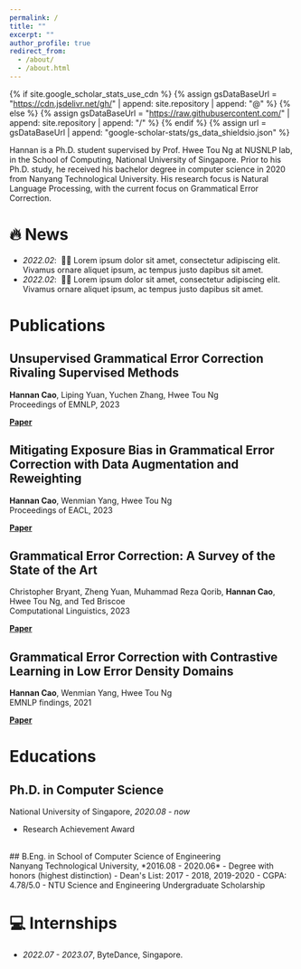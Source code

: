 ```yaml
---
permalink: /
title: ""
excerpt: ""
author_profile: true
redirect_from: 
  - /about/
  - /about.html
---
```


{% if site.google_scholar_stats_use_cdn %}
{% assign gsDataBaseUrl = "https://cdn.jsdelivr.net/gh/" | append: site.repository | append: "@" %}
{% else %}
{% assign gsDataBaseUrl = "https://raw.githubusercontent.com/" | append: site.repository | append: "/" %}
{% endif %}
{% assign url = gsDataBaseUrl | append: "google-scholar-stats/gs_data_shieldsio.json" %}

<span class='anchor' id='about-me'></span>

Hannan is a Ph.D. student supervised by Prof. Hwee Tou Ng at NUSNLP lab, in the School of Computing, National University of Singapore. Prior to his Ph.D. study, he received his bachelor degree in computer science in 2020 from Nanyang Technological University. His research focus is Natural Language Processing, with the current focus on Grammatical Error Correction.

# 🔥 News
- *2022.02*: &nbsp;🎉🎉 Lorem ipsum dolor sit amet, consectetur adipiscing elit. Vivamus ornare aliquet ipsum, ac tempus justo dapibus sit amet. 
- *2022.02*: &nbsp;🎉🎉 Lorem ipsum dolor sit amet, consectetur adipiscing elit. Vivamus ornare aliquet ipsum, ac tempus justo dapibus sit amet. 

# Publications 

## Unsupervised Grammatical Error Correction Rivaling Supervised Methods

**Hannan Cao**, Liping Yuan, Yuchen Zhang, Hwee Tou Ng <br />
Proceedings of EMNLP, 2023

[**Paper**]()

## Mitigating Exposure Bias in Grammatical Error Correction with Data Augmentation and Reweighting

**Hannan Cao**, Wenmian Yang, Hwee Tou Ng <br />
Proceedings of EACL, 2023

[**Paper**](https://aclanthology.org/2023.eacl-main.155.pdf)

## Grammatical Error Correction: A Survey of the State of the Art
Christopher Bryant, Zheng Yuan, Muhammad Reza Qorib, **Hannan Cao**, Hwee Tou Ng, and Ted Briscoe <br />
Computational Linguistics, 2023

[**Paper**](https://watermark.silverchair.com/coli_a_00478.pdf?token=AQECAHi208BE49Ooan9kkhW_Ercy7Dm3ZL_9Cf3qfKAc485ysgAAA0kwggNFBgkqhkiG9w0BBwagggM2MIIDMgIBADCCAysGCSqGSIb3DQEHATAeBglghkgBZQMEAS4wEQQMXj63yXVm6Cx-uRPTAgEQgIIC_BYWVkuqAr52zFYB50EptU37t07SlFRMzO4_meNxS28kWYxY0251M8YAerdT0tC93iwws3Qa5xMG8Yoao68LljQkfpkCqJZrqQ4SZfy9ZN-jv8h50jQ8yXM7x5G1broli0cutXVQiRCOVg-nHF9nlZ4JhAEXP1OoNgt99MYO0ajv1l2TSjQtOV2TB6niLvGv2J0m7WTgBtp-N4WlmWWIO1vSwak33b67JoZ2NX3bk7EXI3F6z6rwdCuV1YpU3ajFxWPsyFFCWWjpNlN4D4zBpIhMAwtnOrrz5EXrnCgOFiJPiugxpIfP3vNgCjPNeTr-8NOFX-0BowrMouEhUpigMMzAXO9E7ZTGyskBQSNEs-bV6-kZsAK460_aKjKlVKdbsaF_8PJDiR9U_tukAmYNxw7sRzToMDyzC4owhpefEy3i3doSEGlM3p8nrW7UylKaUk_JPfJ-LvcKi3MuWT3yZkga0yyZccnrDs4zjXZ_qBJh_8twcS_m6jgSSgEgDVyI1DjYjUxTIqDEoWUaTxGbjGwz8sEMABgX-HRqQjHD6uvPG0osgNc4RdGhjSIJXPZ0OpmtW9tKDyq0xtq2S1MVR75uDu7N_0SmQWH6lQgUh1rIjnFUxu8VivtKUeBuw40inlgl9kbub7dluy5BvWfZa15HXJU2mDA0RHiANosOgMqrte9Jk3Jb7Jh5b8exGipwiwRA90-MMQUzqFLEbMtCUT0zUwWW9PqnkjOefUvuqv1UdYmJmefqYYLbx9GYk77ustttwzaqyg7tCbXZiWvkPOK3Cb_O0sFStcJFQI8o8g6NYw7Q0T9YMkQwlZ5i3ZcH0Q8AH8hVx0giNJEL5wbOKjTXMRKOs6Cvj_MDaazDSOzKD2TzelopcvdhlWWBav_2qUxHiN7ABTCaD8p92-PewWrZCnS-sz_cKi_83iOhcRS_-NPAqaPIjupKiNZpLKmyNIHwuungpCrM59kvcuGKZuOsLf2R8Glsk1nYwhSxzHZjbe73AFfZHyURjUlr)

## Grammatical Error Correction with Contrastive Learning in Low Error Density Domains

**Hannan Cao**, Wenmian Yang, Hwee Tou Ng <br />
EMNLP findings, 2021

[**Paper**](https://aclanthology.org/2021.findings-emnlp.419.pdf)

# Educations
## Ph.D. in Computer Science <br /> 
  National University of Singapore, *2020.08 - now*
  - Research Achievement Award

<br /> 
## B.Eng. in School of Computer Science of Engineering <br /> 
   Nanyang Technological University, *2016.08 - 2020.06*
  - Degree with honors (highest distinction)
  - Dean's List: 2017 - 2018, 2019-2020
  - CGPA: 4.78/5.0
  - NTU Science and Engineering Undergraduate Scholarship

# 💻 Internships
- *2022.07 - 2023.07*, ByteDance, Singapore.
